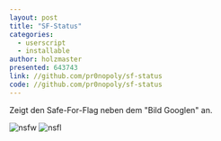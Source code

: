 ```yaml
---
layout: post
title: "SF-Status"
categories:
  - userscript
  - installable
author: holzmaster
presented: 643743
link: //github.com/pr0nopoly/sf-status
code: //github.com/pr0nopoly/sf-status
---
```


Zeigt den Safe-For-Flag neben dem "Bild Googlen" an.

![nsfw](https://i.imgur.com/c8hpMdt.png)
![nsfl](https://i.imgur.com/4WHYOPY.png)
